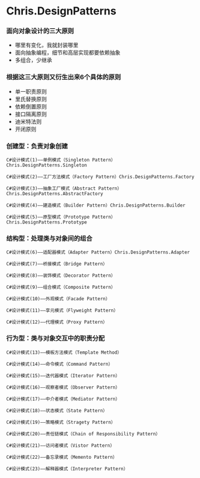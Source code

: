 # Chris.DesignPatterns
### 面向对象设计的三大原则

- 哪里有变化，我就封装哪里
- 面向抽象编程，细节和高层实现都要依赖抽象
- 多组合，少继承 

### 根据这三大原则又衍生出来6个具体的原则

- 单一职责原则
- 里氏替换原则
- 依赖倒置原则
- 接口隔离原则
- 迪米特法则
- 开闭原则



### 创建型：负责对象创建

    C#设计模式(1)——单例模式（Singleton Pattern）Chris.DesignPatterns.Singleton
    
    C#设计模式(2)——工厂方法模式（Factory Pattern）Chris.DesignPatterns.Factory
    
    C#设计模式(3)——抽象工厂模式（Abstract Pattern）Chris.DesignPatterns.AbstractFactory
    
    C#设计模式(4)——建造模式（Builder Pattern）Chris.DesignPatterns.Builder
    
    C#设计模式(5)——原型模式（Prototype Pattern）Chris.DesignPatterns.Prototype

### 结构型：处理类与对象间的组合

    C#设计模式(6)——适配器模式（Adapter Pattern）Chris.DesignPatterns.Adapter
    
    C#设计模式(7)——桥接模式（Bridge Pattern）
    
    C#设计模式(8)——装饰模式（Decorator Pattern）
    
    C#设计模式(9)——组合模式（Composite Pattern）
    
    C#设计模式(10)——外观模式（Facade Pattern）
    
    C#设计模式(11)——享元模式（Flyweight Pattern）
    
    C#设计模式(12)——代理模式（Proxy Pattern）

### 行为型：类与对象交互中的职责分配

    C#设计模式(13)——模板方法模式（Template Method）
    
    C#设计模式(14)——命令模式（Command Pattern）
    
    C#设计模式(15)——迭代器模式（Iterator Pattern）
    
    C#设计模式(16)——观察者模式（Observer Pattern）
    
    C#设计模式(17)——中介者模式（Mediator Pattern）
    
    C#设计模式(18)——状态模式（State Pattern）
    
    C#设计模式(19)——策略模式（Stragety Pattern）
    
    C#设计模式(20)——责任链模式（Chain of Responsibility Pattern）
    
    C#设计模式(21)——访问者模式（Vistor Pattern）
    
    C#设计模式(22)——备忘录模式（Memento Pattern）
    
    C#设计模式(23)——解释器模式（Interpreter Pattern）